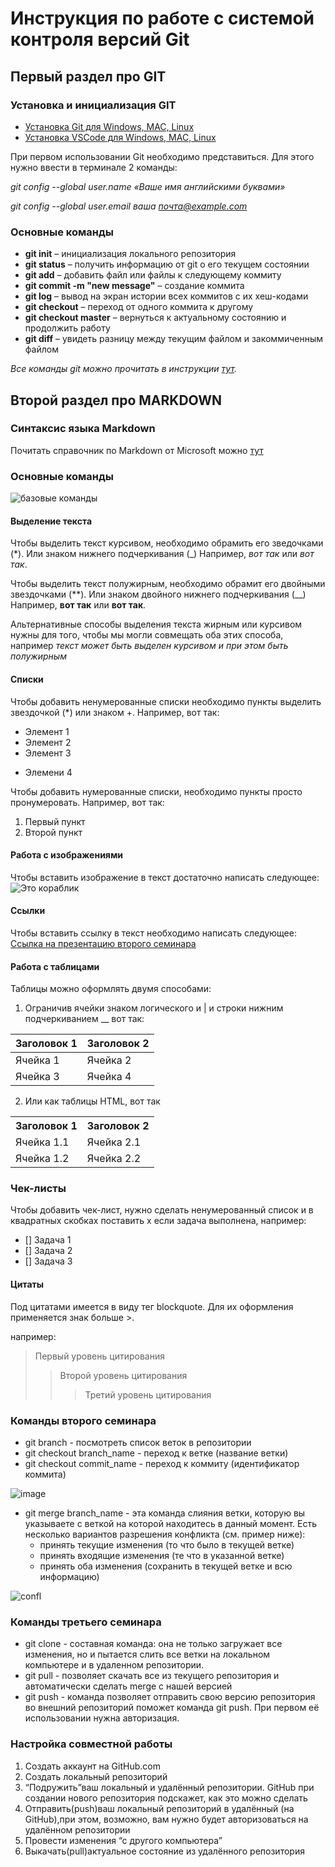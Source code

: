 # Инструкция по работе с системой контроля версий Git

## Первый раздел про GIT

### Установка и инициализация GIT

* [Установка Git для Windows, MAC, Linux](https://git-scm.com/downloads)
* [Установка VSCode для Windows, MAC, Linux](https://code.visualstudio.com/Download)


При первом использовании Git необходимо представиться. Для этого нужно ввести в терминале 2 команды:

*git config --global user.name «Ваше имя английскими буквами»* 

*git config --global user.email ваша почта@example.com*

### Основные команды

* **git init** – инициализация локального репозитория
* **git status** – получить информацию от git о его текущем состоянии
* **git add** – добавить файл или файлы к следующему коммиту
* **git commit -m "new message"** – создание коммита
* **git log** – вывод на экран истории всех коммитов с их хеш-кодами
* **git checkout** – переход от одного коммита к другому
* **git checkout master** – вернуться к актуальному состоянию и продолжить работу
* **git diff** – увидеть разницу между текущим файлом и закоммиченным файлом

*Все команды git можно прочитать в инструкции [тут](http://bioinformaticsinstitute.ru/sites/default/files/instrukciya_po_ispolzovaniyu_git_dlya_nachinayushchih.pdf "инструкция для начинающих").*

## Второй раздел про MARKDOWN

### Синтаксис языка Markdown

Почитать справочник по Markdown от Microsoft можно [тут](https://learn.microsoft.com/ru-ru/contribute/content/markdown-reference "на английском языке")

### Основные команды

![базовые команды](https://i0.wp.com/www.silocreativo.com/wp-content/uploads/2019/05/markdown-cheatsheet.png?resize=1199%2C704&quality=100&strip=all&ssl=1)

#### Выделение текста

Чтобы выделить текст курсивом, необходимо обрамить его зведочками (*). Или знаком нижнего подчеркивания (_) Например,  *вот так* или _вот так_.

Чтобы выделить текст полужирным, необходимо обрамит его двойными звездочками (**). Или знаком двойного нижнего подчеркивания (__) 
Например, **вот так** или __вот так__.

Альтернативные способы выделения текста жирным или курсивом нужны для того, чтобы мы могли совмещать оба этих способа, например _текст может быть выделен курсивом и при этом быть *полужирным*_

#### Списки

Чтобы добавить ненумерованные списки необходимо пункты выделить звездочкой (*) или знаком +. 
Например, вот так:
* Элемент 1
* Элемент 2
* Элемент 3
+ Элемени 4

Чтобы добавить нумерованные списки, необходимо пункты просто пронумеровать.
Например, вот так:
1. Первый пункт
2. Второй пункт

#### Работа с изображениями

Чтобы вставить изображение в текст достаточно написать следующее: 
![Это кораблик](ship.jpg)

#### Ссылки
Чтобы вставить ссылку в текст необходимо написать следующее:
[Ссылка на презентацию второго семинара ](https://gbcdn.mrgcdn.ru/uploads/asset/5419537/attachment/667639472bc4aceaafe674764be02602.pdf)

#### Работа с таблицами
Таблицы можно оформлять двумя способами:
1. Ограничив ячейки знаком логического и | и строки нижним подчеркиванием __ вот так:

| Заголовок 1 | Заголовок 2 |
| ----------- | ----------- |
| Ячейка 1    | Ячейка 2   |
| Ячейка 3    | Ячейка 4   |
2. Или как таблицы HTML, вот так
<table>
    <tr>
        <th>Заголовок 1</th>
        <th>Заголовок 2</th>
    </tr>
    <tr>
        <td>Ячейка 1.1</td>
        <td>Ячейка 2.1</td>
    </tr>
    <tr>
        <td>Ячейка 1.2</td>
        <td>Ячейка 2.2</td>
    </tr>
</table>

### Чек-листы
Чтобы добавить чек-лист, нужно сделать ненумерованный список и в квадратных скобках поставить х если задача выполнена,
например:
 - [] Задача 1
 - [] Задача 2
 - [] Задача 3

#### Цитаты
Под цитатами имеется в виду тег blockquote. Для их оформления применяется знак больше >.

например:
> Первый уровень цитирования
>> Второй уровень цитирования
>>> Третий уровень цитирования

### Команды второго семинара

* git branch - посмотреть список веток в репозитории
* git checkout branch_name - переход к ветке (название ветки)
* git checkout commit_name - переход к коммиту (идентификатор коммита)

![image](sintaksis.png)

* git merge branch_name - эта команда слияния ветки, которую вы указываете с веткой на которой находитесь в данный момент. Есть несколько вариантов разрешения конфликта (см. пример ниже): 
    - принять текущие изменения (то что было в текущей ветке)
    - принять входящие изменения (те что в указанной ветке)
    - принять оба изменения (сохранить в текущей ветке и всю информацию)

![confl](confl.png)

### Команды третьего семинара
* git clone - составная команда: она не только загружает все изменения, но и пытается слить  все ветки на локальном компьютере и в удаленном репозитории.
* git pull - позволяет скачать все 
из текущего репозитория и автоматически сделать merge с нашей версией
* git push - команда позволяет отправить свою версию репозитория во внешний репозиторий поможет команда git push. При первом её использовании нужна авторизация.

### Настройка совместной работы
1. Создать аккаунт на GitHub.com 
2. Создать локальный репозиторий
3. “Подружить”ваш локальный и удалённый репозитории.
GitHub при создании нового репозитория подскажет, как это можно сделать
4. Отправить(push)ваш локальный репозиторий в удалённый (на GitHub),при этом, возможно, вам нужно будет авторизоваться на удалённом репозитории
5. Провести изменения “с другого компьютера”
6. Выкачать(pull)актуальное состояние из удалённого репозитория